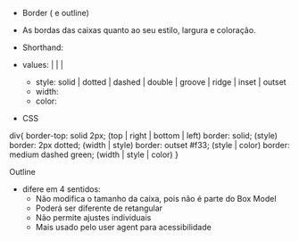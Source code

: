* Border ( e outline)

- As bordas das caixas quanto ao seu estilo, largura e coloração.

- Shorthand:

- values: <border-style> | <border-width> | <border-color> |
    - style: solid | dotted | dashed | double | groove | ridge | inset | outset
    - width: <length> 
    - color: <color>

- CSS

div{
    border-top: solid 2px; (top | right | bottom | left)
    border: solid; (style)
    border: 2px dotted; (width | style)
    border: outset #f33; (style | color)
    border: medium dashed green; (width | style | color)
}

Outline

- difere em 4 sentidos:
    - Não modifica o tamanho da caixa, pois não é parte do Box Model
    - Poderá ser diferente de retangular
    - Não permite ajustes individuais
    - Mais usado pelo user agent para acessibilidade